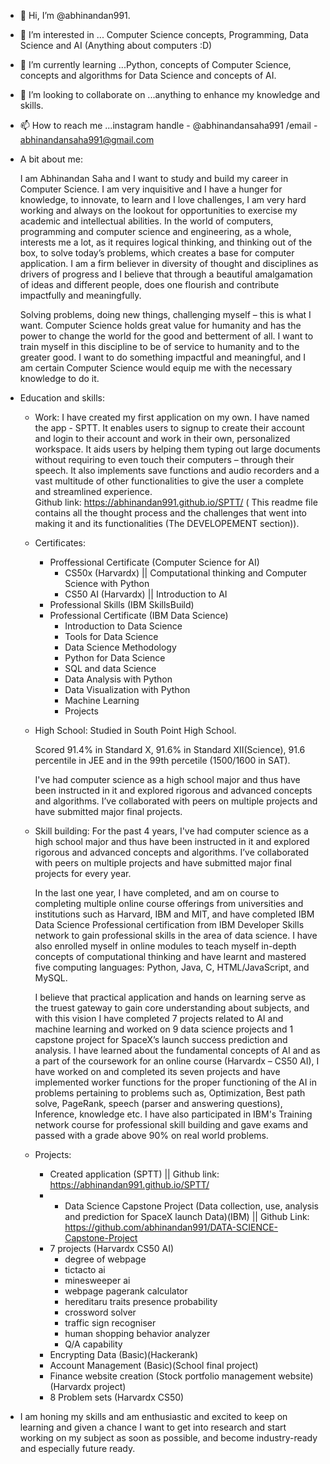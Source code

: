 - 👋 Hi, I’m @abhinandan991.
- 👀 I’m interested in ... Computer Science concepts, Programming, Data Science and AI (Anything about computers :D)
- 🌱 I’m currently learning ...Python, concepts of Computer Science, concepts and algorithms for Data Science and concepts of AI.
- 💞️ I’m looking to collaborate on ...anything to enhance my knowledge and skills.
- 📫 How to reach me ...instagram handle - @abhinandansaha991 /email - abhinandansaha991@gmail.com
- A bit about me: 

  I am Abhinandan Saha and I want to study and build my career in Computer Science. I am very inquisitive and I have a hunger for knowledge, to innovate, to learn and I love challenges, I am very hard working and always on the lookout for opportunities to exercise my academic and intellectual abilities. In the world of computers, programming and computer science and engineering, as a whole, interests me a lot, as it requires logical thinking, and thinking out of the box, to solve today’s problems, which creates a base for computer application. I am a firm believer in diversity of thought and disciplines as drivers of progress and I believe that through a  beautiful amalgamation of ideas and different people, does one flourish and contribute impactfully and meaningfully. 
  
  Solving problems, doing new things, challenging myself – this is what I want. Computer Science holds great value for humanity and has the power to change the world for the good and betterment of all. I want to train myself in this discipline to be of service to humanity and to the greater good. I want to do something impactful and meaningful, and I am certain Computer Science would equip me with the necessary knowledge to do it. 
  
- Education and skills:
  - Work: I have created my first application on my own. I have named the app - SPTT. It enables users to signup to create their account and login to their account and work in their own, personalized workspace. It aids users by helping them typing out large documents without requiring to even touch their computers – through their speech. It also implements save functions and audio recorders and a vast multitude of other functionalities to give the user a complete and streamlined experience.  
            Github link: https://abhinandan991.github.io/SPTT/ ( This readme file contains all the thought process and the challenges that went into making it and its functionalities (The DEVELOPEMENT section)).   
  - Certificates: 
    - Proffessional Certificate (Computer Science for AI)
      - CS50x (Harvardx) || Computational thinking and Computer Science with Python
      - CS50 AI (Harvardx) || Introduction to AI
    - Professional Skills (IBM SkillsBuild)
    - Professional Certificate (IBM Data Science)
      - Introduction to Data Science
      - Tools for Data Science
      - Data Science Methodology
      - Python for Data Science
      - SQL and data Science
      - Data Analysis with Python
      - Data Visualization with Python
      - Machine Learning
      - Projects
  
  - High School: Studied in South Point High School. 
     
     Scored 91.4% in Standard X, 91.6% in Standard XII(Science), 91.6 percentile in JEE and in the 99th percetile (1500/1600 in SAT). 
     
     I've had computer science as a high school major and thus have been instructed in it and explored rigorous and advanced concepts and algorithms. I’ve collaborated with peers on multiple projects and have submitted major final projects.    

  - Skill building: For the past 4 years, I've had computer science as a high school major and thus have been instructed in it and explored rigorous and advanced concepts and    algorithms. I’ve collaborated with peers on multiple projects and have submitted major final projects for every year.  

     In the last one year, I have completed, and am on course to completing multiple online course offerings from universities and institutions such as Harvard, IBM and MIT, and    have completed IBM Data Science Professional certification from IBM Developer Skills network to gain professional skills in the area of data science. I have also enrolled myself in online modules to teach myself in-depth concepts of computational thinking and have learnt and mastered five computing languages: Python, Java, C, HTML/JavaScript, and MySQL. 

      I believe that practical application and hands on learning serve as the truest gateway to gain core understanding about subjects, and with this vision I have completed 7   projects related to AI and machine learning and worked on 9 data science projects and 1 capstone project for SpaceX’s launch success prediction and analysis. I have learned  about the fundamental concepts of AI and as a part of the coursework for an online course (Harvardx – CS50 AI), I have worked on and completed its seven projects and have  implemented worker functions for the proper functioning of the AI in problems pertaining to problems such as, Optimization, Best path solve, PageRank, speech (parser and answering questions), Inference, knowledge etc. 
  I have also participated in IBM's Training network course for professional skill building and gave exams and passed with a grade above 90% on real world problems.

  - Projects:
    - Created application (SPTT) || Github link: https://abhinandan991.github.io/SPTT/
    - - Data Science Capstone Project (Data collection, use, analysis and prediction for SpaceX launch Data)(IBM) || Github Link: https://github.com/abhinandan991/DATA-SCIENCE-Capstone-Project
    - 7 projects (Harvardx CS50 AI)
      - degree of webpage
      - tictacto ai
      - minesweeper ai
      - webpage pagerank calculator 
      - hereditaru traits presence probability
      - crossword solver
      - traffic sign recogniser
      - human shopping behavior analyzer
      - Q/A capability
    - Encrypting Data (Basic)(Hackerank)
    - Account Management (Basic)(School final project)
    - Finance website creation (Stock portfolio management website)(Harvardx project)
    - 8 Problem sets (Harvardx CS50)   
    
 - I am honing my skills and am enthusiastic and excited to keep on learning and given a chance I want to get into research and start working on my subject as soon as possible, and become industry-ready and especially future ready. 

<!---
abhinandan991/abhinandan991 is a ✨ special ✨ repository because its `README.md` (this file) appears on your GitHub profile.
You can click the Preview link to take a look at your changes.
--->
